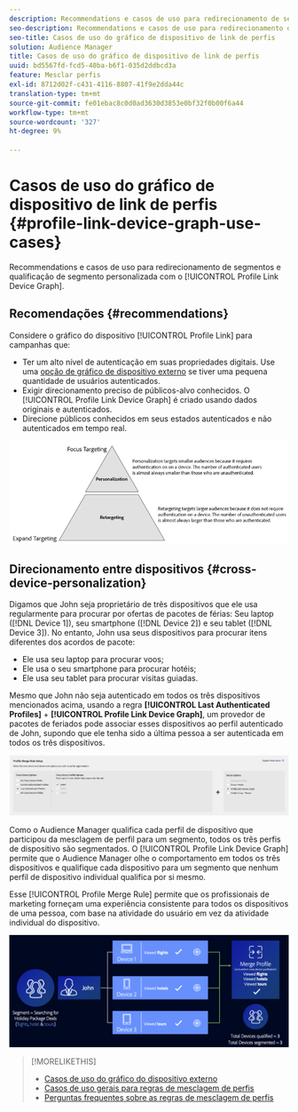 ```yaml
---
description: Recommendations e casos de uso para redirecionamento de segmentos e qualificação de segmento personalizada com o gráfico de dispositivos Link de perfil.
seo-description: Recommendations e casos de uso para redirecionamento de segmentos e qualificação de segmento personalizada com o gráfico de dispositivos Link de perfil.
seo-title: Casos de uso do gráfico de dispositivo de link de perfis
solution: Audience Manager
title: Casos de uso do gráfico de dispositivo de link de perfis
uuid: bd5567fd-fcd5-40ba-b6f1-035d2ddbcd3a
feature: Mesclar perfis
exl-id: 8712d02f-c431-4116-8807-41f9e2dda44c
translation-type: tm+mt
source-git-commit: fe01ebac8c0d0ad3630d3853e0bf32f0b00f6a44
workflow-type: tm+mt
source-wordcount: '327'
ht-degree: 9%

---
```


# Casos de uso do gráfico de dispositivo de link de perfis {#profile-link-device-graph-use-cases}

Recommendations e casos de uso para redirecionamento de segmentos e qualificação de segmento personalizada com o [!UICONTROL Profile Link Device Graph].

## Recomendações {#recommendations}

Considere o gráfico do dispositivo [!UICONTROL Profile Link] para campanhas que:

* Ter um alto nível de autenticação em suas propriedades digitais. Use uma [opção de gráfico de dispositivo externo](merge-rule-definitions.md#device-options) se tiver uma pequena quantidade de usuários autenticados.
* Exigir direcionamento preciso de públicos-alvo conhecidos. O [!UICONTROL Profile Link Device Graph] é criado usando dados originais e autenticados.
* Direcione públicos conhecidos em seus estados autenticados e não autenticados em tempo real.

![](assets/merge-rule-triangle2.png)

## Direcionamento entre dispositivos {#cross-device-personalization}

Digamos que John seja proprietário de três dispositivos que ele usa regularmente para procurar por ofertas de pacotes de férias: Seu laptop ([!DNL Device 1]), seu smartphone ([!DNL Device 2]) e seu tablet ([!DNL Device 3]). No entanto, John usa seus dispositivos para procurar itens diferentes dos acordos de pacote:

* Ele usa seu laptop para procurar voos;
* Ele usa o seu smartphone para procurar hotéis;
* Ele usa seu tablet para procurar visitas guiadas.

Mesmo que John não seja autenticado em todos os três dispositivos mencionados acima, usando a regra **[!UICONTROL Last Authenticated Profiles]** + **[!UICONTROL Profile Link Device Graph]**, um provedor de pacotes de feriados pode associar esses dispositivos ao perfil autenticado de John, supondo que ele tenha sido a última pessoa a ser autenticada em todos os três dispositivos.

![gráfico do último dispositivo](assets/last-device-graph.png)

Como o Audience Manager qualifica cada perfil de dispositivo que participou da mesclagem de perfil para um segmento, todos os três perfis de dispositivo são segmentados. O [!UICONTROL Profile Link Device Graph] permite que o Audience Manager olhe o comportamento em todos os três dispositivos e qualifique cada dispositivo para um segmento que nenhum perfil de dispositivo individual qualifica por si mesmo.

Esse [!UICONTROL Profile Merge Rule] permite que os profissionais de marketing forneçam uma experiência consistente para todos os dispositivos de uma pessoa, com base na atividade do usuário em vez da atividade individual do dispositivo.

![personalização entre dispositivos](assets/cross-device-personalization.png)

>[!MORELIKETHIS]
>
>* [Casos de uso do gráfico do dispositivo externo](external-graph-use-cases.md)
>* [Casos de uso gerais para regras de mesclagem de perfis](merge-rule-targeting-options.md)
>* [Perguntas frequentes sobre as regras de mesclagem de perfis](../../faq/faq-profile-merge.md)

